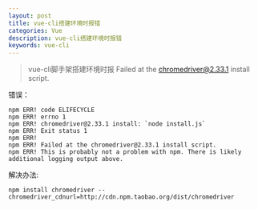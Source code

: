 ```yaml
---
layout: post
title: vue-cli搭建环境时报错
categories: Vue
description: vue-cli搭建环境时报错
keywords: vue-cli
---
```


> vue-cli脚手架搭建环境时报 Failed at the chromedriver@2.33.1 install script.

错误：
```
npm ERR! code ELIFECYCLE
npm ERR! errno 1
npm ERR! chromedriver@2.33.1 install: `node install.js`
npm ERR! Exit status 1
npm ERR!
npm ERR! Failed at the chromedriver@2.33.1 install script.
npm ERR! This is probably not a problem with npm. There is likely additional logging output above.
```

解决办法:

 `npm install chromedriver --chromedriver_cdnurl=http://cdn.npm.taobao.org/dist/chromedriver`